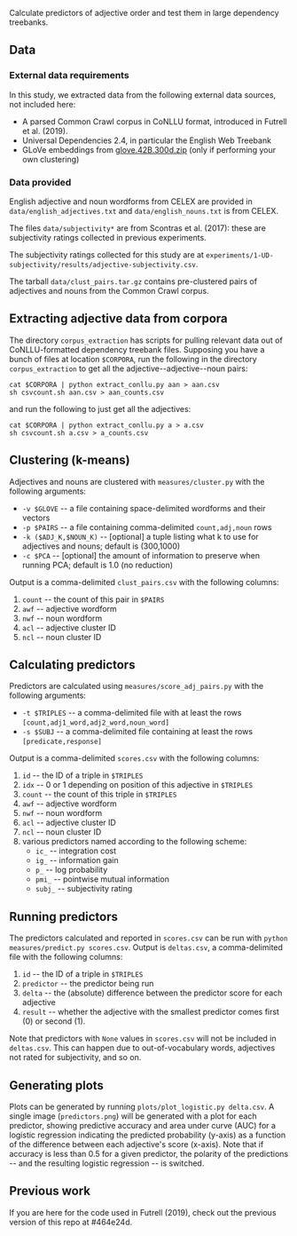 Calculate predictors of adjective order and test them in large dependency treebanks.

## Data

### External data requirements

In this study, we extracted data from the following external data sources, not included here:

* A parsed Common Crawl corpus in CoNLLU format, introduced in Futrell et al. (2019).
* Universal Dependencies 2.4, in particular the English Web Treebank
* GLoVe embeddings from [glove.42B.300d.zip](http://nlp.stanford.edu/data/glove.42B.300d.zip) (only if performing your own clustering)

### Data provided

English adjective and noun wordforms from CELEX are provided in `data/english_adjectives.txt` and `data/english_nouns.txt` is from CELEX.

The files `data/subjectivity*` are from Scontras et al. (2017): these are subjectivity ratings collected in previous experiments.

The subjectivity ratings collected for this study are at `experiments/1-UD-subjectivity/results/adjective-subjectivity.csv`.

The tarball `data/clust_pairs.tar.gz` contains pre-clustered pairs of adjectives and nouns from the Common Crawl corpus.

## Extracting adjective data from corpora

The directory `corpus_extraction` has scripts for pulling relevant data out of CoNLLU-formatted dependency treebank files. Supposing you have a bunch of files at location `$CORPORA`, run the following in the directory `corpus_extraction` to get all the adjective--adjective--noun pairs:

```{bash}
cat $CORPORA | python extract_conllu.py aan > aan.csv
sh csvcount.sh aan.csv > aan_counts.csv
```

and run the following to just get all the adjectives:

```{bash}
cat $CORPORA | python extract_conllu.py a > a.csv
sh csvcount.sh a.csv > a_counts.csv
```
## Clustering (k-means)
Adjectives and nouns are clustered with `measures/cluster.py` with the following arguments:
* `-v $GLOVE` -- a file containing space-delimited wordforms and their vectors
* `-p $PAIRS` -- a file containing comma-delimited `count,adj,noun` rows
* `-k ($ADJ_K,$NOUN_K)` -- \[optional\] a tuple listing what k to use for adjectives and nouns; default is (300,1000)
* `-c $PCA` -- \[optional\] the amount of information to preserve when running PCA; default is 1.0 (no reduction)

Output is a comma-delimited `clust_pairs.csv` with the following columns:
1. `count` -- the count of this pair in `$PAIRS`
1. `awf` -- adjective wordform
1. `nwf` -- noun wordform
1. `acl` -- adjective cluster ID
1. `ncl` -- noun cluster ID

## Calculating predictors

Predictors are calculated using `measures/score_adj_pairs.py` with the following arguments:
* `-t $TRIPLES` -- a comma-delimited file with at least the rows `[count,adj1_word,adj2_word,noun_word]`
* `-s $SUBJ` -- a comma-delimited file containing at least the rows `[predicate,response]`

Output is a comma-delimited `scores.csv` with the following columns:
1. `id` -- the ID of a triple in `$TRIPLES`
1. `idx` -- 0 or 1 depending on position of this adjective in `$TRIPLES`
1. `count` -- the count of this triple in `$TRIPLES`
1. `awf` -- adjective wordform
1. `nwf` -- noun wordform
1. `acl` -- adjective cluster ID
1. `ncl` -- noun cluster ID
1. various predictors named according to the following scheme:
    * `ic_` -- integration cost
    * `ig_` -- information gain
    * `p_` -- log probability
    * `pmi_` -- pointwise mutual information
    * `subj_` -- subjectivity rating

## Running predictors

The predictors calculated and reported in `scores.csv` can be run with `python measures/predict.py scores.csv`. Output is `deltas.csv`, a comma-delimited file with the following columns:
1. `id` -- the ID of a triple in `$TRIPLES`
1. `predictor` -- the predictor being run
1. `delta` -- the (absolute) difference between the predictor score for each adjective
1. `result` -- whether the adjective with the smallest predictor comes first (0) or second (1).

Note that predictors with `None` values in `scores.csv` will not be included in `deltas.csv`. This can happen due to out-of-vocabulary words, adjectives not rated for subjectivity, and so on.

## Generating plots

Plots can be generated by running `plots/plot_logistic.py delta.csv`. A single image (`predictors.png`) will be generated with a plot for each predictor, showing predictive accuracy and area under curve (AUC) for a logistic regression indicating the predicted probability (y-axis) as a function of the difference between each adjective's score (x-axis). Note that if accuracy is less than 0.5 for a given predictor, the polarity of the predictions -- and the resulting logistic regression -- is switched.

## Previous work

If you are here for the code used in Futrell (2019), check out the previous version of this repo at #464e24d.
